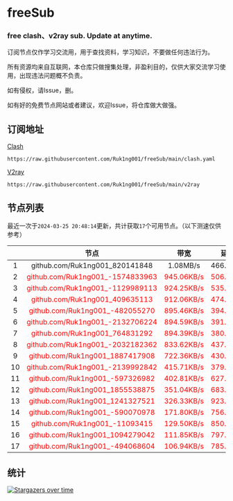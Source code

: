 # freeSub
### free clash、v2ray sub. Update at anytime.

订阅节点仅作学习交流用，用于查找资料，学习知识，不要做任何违法行为。

所有资源均来自互联网，本仓库只做搜集处理，非盈利目的，仅供大家交流学习使用，出现违法问题概不负责。

如有侵权，请Issue，删。

如有好的免费节点网站或者建议，欢迎Issue，将仓库做大做强。

## 订阅地址
[Clash](https://raw.githubusercontent.com/Ruk1ng001/freeSub/main/clash.yaml)
```
https://raw.githubusercontent.com/Ruk1ng001/freeSub/main/clash.yaml
```
[V2ray](https://raw.githubusercontent.com/Ruk1ng001/freeSub/main/v2ray)
```
https://raw.githubusercontent.com/Ruk1ng001/freeSub/main/v2ray
```

## 节点列表

最近一次于`2024-03-25 20:48:14`更新，共计获取`17`个可用节点。（以下测速仅供参考）

|  | 节点 | 带宽 | 延迟 |
|:-:|:--:|:--:|:--:|
 | 1 | github.com/Ruk1ng001_820141848 | 1.08MB/s | 466.00ms |
 | 2 | <font color=red>github.com/Ruk1ng001_-1574833963</font> | <font color=red>945.06KB/s</font> | <font color=red>506.00ms</font> |
 | 3 | <font color=red>github.com/Ruk1ng001_-1129989113</font> | <font color=red>924.25KB/s</font> | <font color=red>535.00ms</font> |
 | 4 | <font color=red>github.com/Ruk1ng001_409635113</font> | <font color=red>912.06KB/s</font> | <font color=red>474.00ms</font> |
 | 5 | <font color=red>github.com/Ruk1ng001_-482055270</font> | <font color=red>895.46KB/s</font> | <font color=red>394.00ms</font> |
 | 6 | <font color=red>github.com/Ruk1ng001_-2132706224</font> | <font color=red>894.59KB/s</font> | <font color=red>391.00ms</font> |
 | 7 | <font color=red>github.com/Ruk1ng001_764831292</font> | <font color=red>894.39KB/s</font> | <font color=red>380.00ms</font> |
 | 8 | <font color=red>github.com/Ruk1ng001_-2032182362</font> | <font color=red>833.62KB/s</font> | <font color=red>437.00ms</font> |
 | 9 | <font color=red>github.com/Ruk1ng001_1887417908</font> | <font color=red>722.36KB/s</font> | <font color=red>430.00ms</font> |
 | 10 | <font color=red>github.com/Ruk1ng001_-2139992842</font> | <font color=red>415.71KB/s</font> | <font color=red>379.00ms</font> |
 | 11 | <font color=red>github.com/Ruk1ng001_-597326982</font> | <font color=red>402.81KB/s</font> | <font color=red>627.00ms</font> |
 | 12 | <font color=red>github.com/Ruk1ng001_1855538875</font> | <font color=red>351.04KB/s</font> | <font color=red>683.00ms</font> |
 | 13 | <font color=red>github.com/Ruk1ng001_1241327521</font> | <font color=red>326.33KB/s</font> | <font color=red>923.00ms</font> |
 | 14 | <font color=red>github.com/Ruk1ng001_-590070978</font> | <font color=red>171.80KB/s</font> | <font color=red>756.00ms</font> |
 | 15 | <font color=red>github.com/Ruk1ng001_-11093415</font> | <font color=red>129.50KB/s</font> | <font color=red>850.00ms</font> |
 | 16 | <font color=red>github.com/Ruk1ng001_1094279042</font> | <font color=red>111.85KB/s</font> | <font color=red>797.00ms</font> |
 | 17 | <font color=red>github.com/Ruk1ng001_-494068604</font> | <font color=red>106.94KB/s</font> | <font color=red>785.00ms</font> |


## 统计

[![Stargazers over time](https://starchart.cc/Ruk1ng001/freeSub.svg)](https://starchart.cc/Ruk1ng001/freeSub)